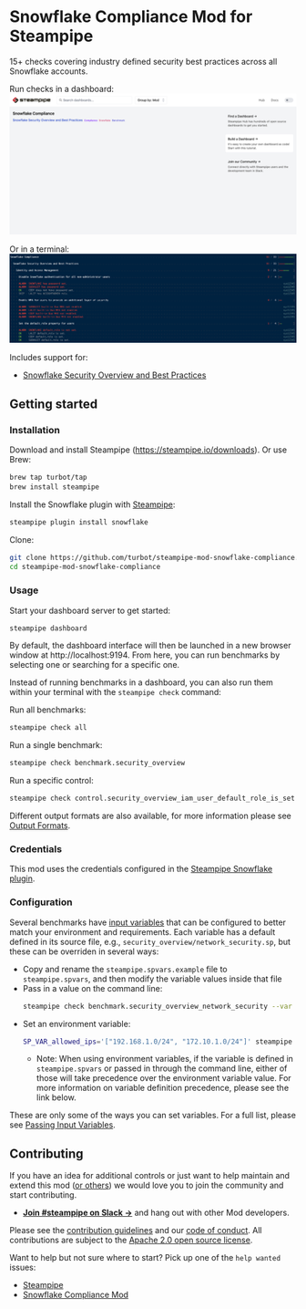 # Snowflake Compliance Mod for Steampipe

15+ checks covering industry defined security best practices across all Snowflake accounts.

Run checks in a dashboard:
![image](https://raw.githubusercontent.com/turbot/steampipe-mod-snowflake-compliance/main/docs/snowflake_compliance_dashboard.png)

Or in a terminal:
![image](https://raw.githubusercontent.com/turbot/steampipe-mod-snowflake-compliance/main/docs/snowflake_compliance_terminal.png)

Includes support for:
* [Snowflake Security Overview and Best Practices](https://hub.steampipe.io/mods/turbot/snowflake_compliance/controls/benchmark.security_overview)

## Getting started

### Installation

Download and install Steampipe (https://steampipe.io/downloads). Or use Brew:

```sh
brew tap turbot/tap
brew install steampipe
```

Install the Snowflake plugin with [Steampipe](https://steampipe.io):

```sh
steampipe plugin install snowflake
```

Clone:

```sh
git clone https://github.com/turbot/steampipe-mod-snowflake-compliance.git
cd steampipe-mod-snowflake-compliance
```

### Usage

Start your dashboard server to get started:

```sh
steampipe dashboard
```

By default, the dashboard interface will then be launched in a new browser
window at http://localhost:9194. From here, you can run benchmarks by
selecting one or searching for a specific one.

Instead of running benchmarks in a dashboard, you can also run them within your
terminal with the `steampipe check` command:

Run all benchmarks:

```sh
steampipe check all
```

Run a single benchmark:

```sh
steampipe check benchmark.security_overview
```

Run a specific control:

```sh
steampipe check control.security_overview_iam_user_default_role_is_set
```

Different output formats are also available, for more information please see
[Output Formats](https://steampipe.io/docs/reference/cli/check#output-formats).

### Credentials

This mod uses the credentials configured in the [Steampipe Snowflake plugin](https://hub.steampipe.io/plugins/turbot/snowflake).

### Configuration

Several benchmarks have [input variables](https://steampipe.io/docs/using-steampipe/mod-variables) that can be configured to better match your environment and requirements. Each variable has a default defined in its source file, e.g., `security_overview/network_security.sp`, but these can be overriden in several ways:

- Copy and rename the `steampipe.spvars.example` file to `steampipe.spvars`, and then modify the variable values inside that file
- Pass in a value on the command line:
  ```sh
  steampipe check benchmark.security_overview_network_security --var 'allowed_ips=["192.168.1.0/24", "172.10.1.0/24"]'
  ```
- Set an environment variable:
  ```sh
  SP_VAR_allowed_ips='["192.168.1.0/24", "172.10.1.0/24"]' steampipe check benchmark.security_overview_network_security
  ```
  - Note: When using environment variables, if the variable is defined in `steampipe.spvars` or passed in through the command line, either of those will take precedence over the environment variable value. For more information on variable definition precedence, please see the link below.

These are only some of the ways you can set variables. For a full list, please see [Passing Input Variables](https://steampipe.io/docs/using-steampipe/mod-variables#passing-input-variables).

## Contributing

If you have an idea for additional controls or just want to help maintain and extend this mod ([or others](https://github.com/topics/steampipe-mod)) we would love you to join the community and start contributing.

- **[Join #steampipe on Slack →](https://turbot.com/community/join)** and hang out with other Mod developers.

Please see the [contribution guidelines](https://github.com/turbot/steampipe/blob/main/CONTRIBUTING.md) and our [code of conduct](https://github.com/turbot/steampipe/blob/main/CODE_OF_CONDUCT.md). All contributions are subject to the [Apache 2.0 open source license](https://github.com/turbot/steampipe-mod-snowflake-compliance/blob/main/LICENSE).

Want to help but not sure where to start? Pick up one of the `help wanted` issues:

- [Steampipe](https://github.com/turbot/steampipe/labels/help%20wanted)
- [Snowflake Compliance Mod](https://github.com/turbot/steampipe-mod-snowflake-compliance/labels/help%20wanted)
